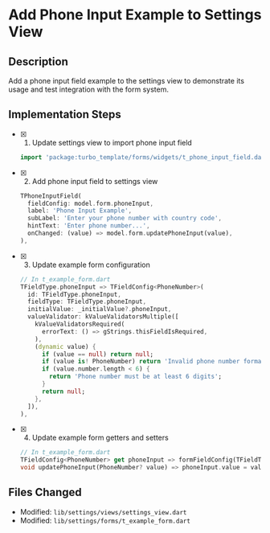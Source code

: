 # Add Phone Input Example to Settings View

## Description
Add a phone input field example to the settings view to demonstrate its usage and test integration with the form system.

## Implementation Steps

- [x] 1. Update settings view to import phone input field
   ```dart
   import 'package:turbo_template/forms/widgets/t_phone_input_field.dart';
   ```

- [x] 2. Add phone input field to settings view
   ```dart
   TPhoneInputField(
     fieldConfig: model.form.phoneInput,
     label: 'Phone Input Example',
     subLabel: 'Enter your phone number with country code',
     hintText: 'Enter phone number...',
     onChanged: (value) => model.form.updatePhoneInput(value),
   ),
   ```

- [x] 3. Update example form configuration
   ```dart
   // In t_example_form.dart
   TFieldType.phoneInput => TFieldConfig<PhoneNumber>(
     id: TFieldType.phoneInput,
     fieldType: TFieldType.phoneInput,
     initialValue: _initialValue?.phoneInput,
     valueValidator: kValueValidatorsMultiple([
       kValueValidatorsRequired(
         errorText: () => gStrings.thisFieldIsRequired,
       ),
       (dynamic value) {
         if (value == null) return null;
         if (value is! PhoneNumber) return 'Invalid phone number format';
         if (value.number.length < 6) {
           return 'Phone number must be at least 6 digits';
         }
         return null;
       },
     ]),
   ),
   ```

- [x] 4. Update example form getters and setters
   ```dart
   // In t_example_form.dart
   TFieldConfig<PhoneNumber> get phoneInput => formFieldConfig(TFieldType.phoneInput);
   void updatePhoneInput(PhoneNumber? value) => phoneInput.value = value;
   ```

## Files Changed
- Modified: `lib/settings/views/settings_view.dart`
- Modified: `lib/settings/forms/t_example_form.dart` 
